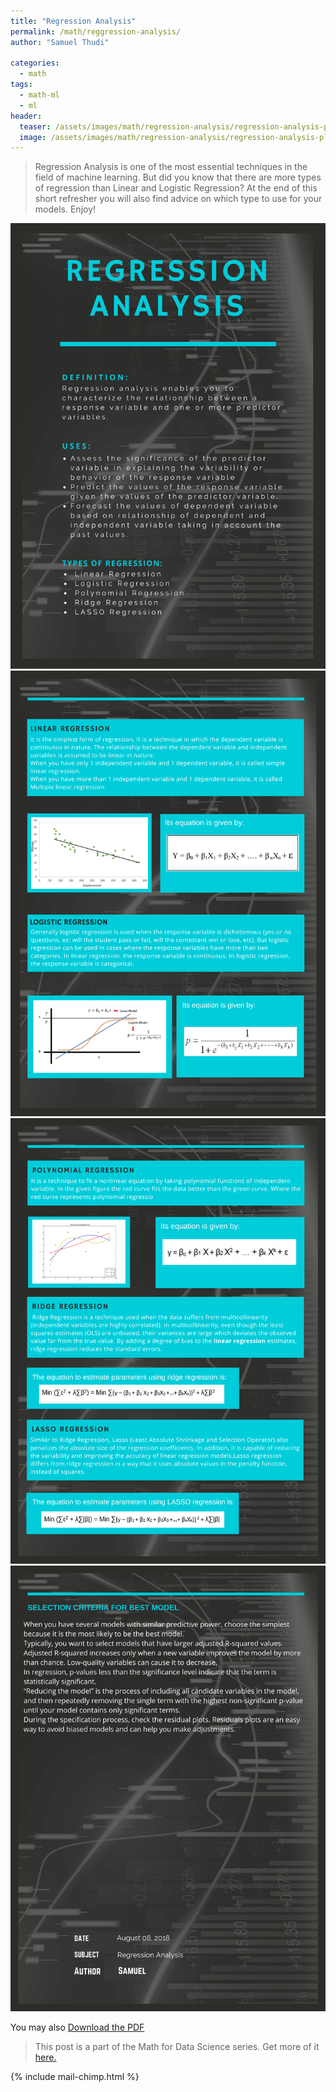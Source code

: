 ```yaml
---
title: "Regression Analysis"
permalink: /math/reggression-analysis/
author: "Samuel Thudi"

categories:
  - math
tags:
  - math-ml
  - ml
header:
  teaser: /assets/images/math/regression-analysis/regression-analysis-plant.jpg
  image: /assets/images/math/regression-analysis/regression-analysis-plant.jpg
---
```


> Regression Analysis is one of the most essential techniques in the field of machine learning. 
But did you know that there are more types of regression than Linear and Logistic Regression? 
At the end of this short refresher you will also find advice on which type to use for your models. Enjoy!

<img src="/assets/images/math/regression-analysis/Regression-1.png" alt="regression info graphic"/>
<img src="/assets/images/math/regression-analysis/Regression-2.png" alt="regression info graphic"/>
<img src="/assets/images/math/regression-analysis/Regression-3.png" alt="regression info graphic"/>
<img src="/assets/images/math/regression-analysis/Regression-4.png" alt="regression info graphic"/>

You may also <a href="/assets/pdf/math/regression-analysis.pdf" target="_blank">Download the PDF</a>

> This post is a part of the Math for Data Science series. Get more of it <a href="/math">here.</a>

{% include mail-chimp.html %}
